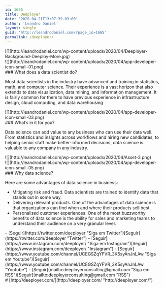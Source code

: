```yaml
---
id: 1665
title: Deeployer
date: '2020-04-21T13:07:39-03:00'
author: 'Leandro Daniel'
layout: single
guid: 'http://leandrodaniel.com/?page_id=1665'
permalink: /deeployer/
---
```


<div class="et_pb_section et_pb_section_17 et_pb_fullwidth_section et_section_regular"><div class="et_pb_module et_pb_fullwidth_image et_pb_fullwidth_image_0"> ![](http://leandrodaniel.com/wp-content/uploads/2020/04/Deeployer-Background-Deeploy-More.jpg)</div></div><div class="et_pb_section et_pb_section_18 et_section_regular"><div class="et_pb_row et_pb_row_9"><div class="et_pb_column et_pb_column_1_3 et_pb_column_13  et_pb_css_mix_blend_mode_passthrough"><div class="et_pb_module et_pb_image et_pb_image_0"> <span class="et_pb_image_wrap ">![](http://leandrodaniel.com/wp-content/uploads/2020/04/app-developer-icon-small-01.png)</span></div><div class="et_pb_module et_pb_text et_pb_text_5  et_pb_text_align_right et_pb_bg_layout_light"><div class="et_pb_text_inner">### What does a data scientist do?

Most data scientists in the industry have advanced and training in statistics, math, and computer science. Their experience is a vast horizon that also extends to data visualization, data mining, and information management. It is fairly common for them to have previous experience in infrastructure design, cloud computing, and data warehousing

</div></div><div class="et_pb_module et_pb_image et_pb_image_1"> <span class="et_pb_image_wrap ">![](http://leandrodaniel.com/wp-content/uploads/2020/04/app-developer-icon-small-03.png)</span></div><div class="et_pb_module et_pb_text et_pb_text_6  et_pb_text_align_right et_pb_bg_layout_light"><div class="et_pb_text_inner"><div class="col-lg-6 order-lg-1"><div class="p-5">### What’s in it for you?

Data science can add value to any business who can use their data well. From statistics and insights across workflows and hiring new candidates, to helping senior staff make better-informed decisions, data science is valuable to any company in any industry.

</div></div></div> </div></div><div class="et_pb_column et_pb_column_1_3 et_pb_column_14  et_pb_css_mix_blend_mode_passthrough"><div class="et_pb_module et_pb_image et_pb_image_2 et_animated et-waypoint"> <span class="et_pb_image_wrap ">![](http://leandrodaniel.com/wp-content/uploads/2020/04/Asset-3.png)</span> </div></div><div class="et_pb_column et_pb_column_1_3 et_pb_column_15  et_pb_css_mix_blend_mode_passthrough et-last-child"><div class="et_pb_module et_pb_image et_pb_image_3"> <span class="et_pb_image_wrap ">![](http://leandrodaniel.com/wp-content/uploads/2020/04/app-developer-icon-small-05.png)</span></div><div class="et_pb_module et_pb_text et_pb_text_7  et_pb_text_align_left et_pb_bg_layout_light"><div class="et_pb_text_inner">### Why data science?

Here are some advantages of data science in business:

- Mitigating risk and fraud. Data scientists are trained to identify data that stands out in some way.
- Delivering relevant products. One of the advantages of data science is that organizations can find when and where their products sell best.
- Personalized customer experiences. One of the most buzzworthy benefits of data science is the ability for sales and marketing teams to understand their audience on a very granular level.

</div> </div> </div></div><div class="et_pb_row et_pb_row_10"><div class="et_pb_column et_pb_column_4_4 et_pb_column_16  et_pb_css_mix_blend_mode_passthrough et-last-child">- [<span aria-hidden="true" class="et_pb_social_media_follow_network_name">Seguir</span>](https://twitter.com/deeployer "Siga em Twitter")[Seguir](https://twitter.com/deeployer "Twitter")
- [<span aria-hidden="true" class="et_pb_social_media_follow_network_name">Seguir</span>](https://www.instagram.com/deeployer/ "Siga em Instagram")[Seguir](https://www.instagram.com/deeployer/ "Instagram")
- [<span aria-hidden="true" class="et_pb_social_media_follow_network_name">Seguir</span>](https://www.youtube.com/channel/UCEGSZqYFVR_3K5syAnJnLAw "Siga em Youtube")[Seguir](https://www.youtube.com/channel/UCEGSZqYFVR_3K5syAnJnLAw "Youtube")
- [<span aria-hidden="true" class="et_pb_social_media_follow_network_name">Seguir</span>](mailto:deeployerconsulting@gmail.com "Siga em RSS")[Seguir](mailto:deeployerconsulting@gmail.com "RSS")
 
</div></div><div class="et_pb_row et_pb_row_11"><div class="et_pb_column et_pb_column_4_4 et_pb_column_17  et_pb_css_mix_blend_mode_passthrough et-last-child"><div class="et_pb_module et_pb_text et_pb_text_8 et_clickable  et_pb_text_align_left et_pb_bg_layout_light"><div class="et_pb_text_inner"># [http://deeployer.com/](http://deeployer.com/ "http://deeployer.com/")

</div> </div> </div> </div></div>
